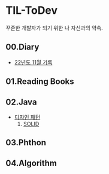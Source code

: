 # TIL-ToDev
꾸준한 개발자가 되기 위한 나 자신과의 약속.

## 00.Diary
- [22년도 11월 기록](00.Diary/2022-11)
## 01.Reading Books

## 02.Java
- [디자인 패턴](02.JAVA/01.DesignPattern/)
    1. [SOLID](./02.JAVA/01.DesignPattern/SOLID.md)
## 03.Phthon

## 04.Algorithm
